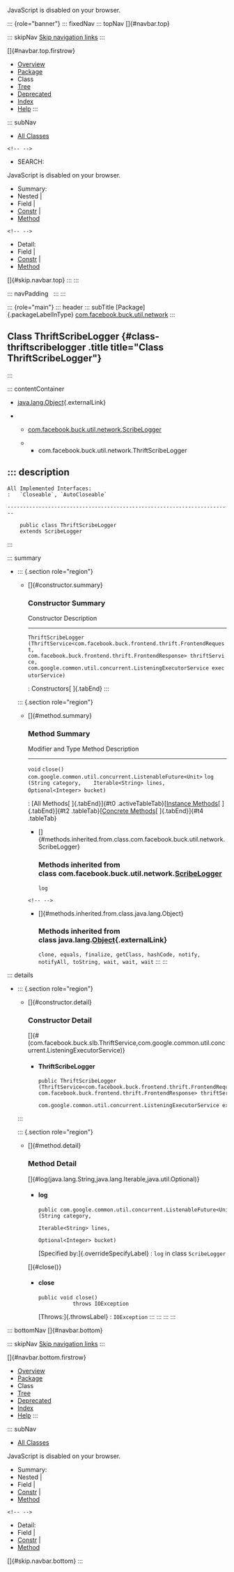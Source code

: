<div>

JavaScript is disabled on your browser.

</div>

::: {role="banner"}
::: fixedNav
::: topNav
[]{#navbar.top}

::: skipNav
[Skip navigation links](#skip.navbar.top "Skip navigation links")
:::

[]{#navbar.top.firstrow}

-   [Overview](../../../../../index.html)
-   [Package](package-summary.html)
-   Class
-   [Tree](package-tree.html)
-   [Deprecated](../../../../../deprecated-list.html)
-   [Index](../../../../../index-all.html)
-   [Help](../../../../../help-doc.html)
:::

::: subNav
-   [All Classes](../../../../../allclasses.html)

```{=html}
<!-- -->
```
-   SEARCH:

<div>

<div>

JavaScript is disabled on your browser.

</div>

</div>

<div>

-   Summary: 
-   Nested \| 
-   Field \| 
-   [Constr](#constructor.summary) \| 
-   [Method](#method.summary)

```{=html}
<!-- -->
```
-   Detail: 
-   Field \| 
-   [Constr](#constructor.detail) \| 
-   [Method](#method.detail)

</div>

[]{#skip.navbar.top}
:::
:::

::: navPadding
 
:::
:::

::: {role="main"}
::: header
::: subTitle
[Package]{.packageLabelInType} [com.facebook.buck.util.network](package-summary.html)
:::

## Class ThriftScribeLogger {#class-thriftscribelogger .title title="Class ThriftScribeLogger"}
:::

::: contentContainer
-   [java.lang.Object](http://docs.oracle.com/javase/7/docs/api/java/lang/Object.html?is-external=true "class or interface in java.lang"){.externalLink}

-   -   [com.facebook.buck.util.network.ScribeLogger](ScribeLogger.html "class in com.facebook.buck.util.network")

    -   -   com.facebook.buck.util.network.ThriftScribeLogger

::: description
-   

    All Implemented Interfaces:
    :   `Closeable`, `AutoCloseable`

    ------------------------------------------------------------------------

        public class ThriftScribeLogger
        extends ScribeLogger
:::

::: summary
-   ::: {.section role="region"}
    -   []{#constructor.summary}

        ### Constructor Summary

          Constructor                                                                                                                                                                                                                                             Description
          ------------------------------------------------------------------------------------------------------------------------------------------------------------------------------------------------------------------------------------------------------- -------------
          `ThriftScribeLogger​(ThriftService<com.facebook.buck.frontend.thrift.FrontendRequest,​com.facebook.buck.frontend.thrift.FrontendResponse> thriftService,                   com.google.common.util.concurrent.ListeningExecutorService executorService)`    

          : Constructors[ ]{.tabEnd}
    :::

    ::: {.section role="region"}
    -   []{#method.summary}

        ### Method Summary

          Modifier and Type                                            Method                                                                           Description
          ------------------------------------------------------------ -------------------------------------------------------------------------------- -------------
          `void`                                                       `close()`                                                                         
          `com.google.common.util.concurrent.ListenableFuture<Unit>`   `log​(String category,    Iterable<String> lines,    Optional<Integer> bucket)`    

          : [All Methods[ ]{.tabEnd}]{#t0 .activeTableTab}[[Instance
          Methods](javascript:show(2);)[ ]{.tabEnd}]{#t2
          .tableTab}[[Concrete
          Methods](javascript:show(8);)[ ]{.tabEnd}]{#t4 .tableTab}

        -   []{#methods.inherited.from.class.com.facebook.buck.util.network.ScribeLogger}

            ### Methods inherited from class com.facebook.buck.util.network.[ScribeLogger](ScribeLogger.html "class in com.facebook.buck.util.network")

            `log`

        ```{=html}
        <!-- -->
        ```
        -   []{#methods.inherited.from.class.java.lang.Object}

            ### Methods inherited from class java.lang.[Object](http://docs.oracle.com/javase/7/docs/api/java/lang/Object.html?is-external=true "class or interface in java.lang"){.externalLink}

            `clone, equals, finalize, getClass, hashCode, notify, notifyAll, toString, wait, wait, wait`
    :::
:::

::: details
-   ::: {.section role="region"}
    -   []{#constructor.detail}

        ### Constructor Detail

        []{#<init>(com.facebook.buck.slb.ThriftService,com.google.common.util.concurrent.ListeningExecutorService)}

        -   #### ThriftScribeLogger

                public ThriftScribeLogger​(ThriftService<com.facebook.buck.frontend.thrift.FrontendRequest,​com.facebook.buck.frontend.thrift.FrontendResponse> thriftService,
                                          com.google.common.util.concurrent.ListeningExecutorService executorService)
    :::

    ::: {.section role="region"}
    -   []{#method.detail}

        ### Method Detail

        []{#log(java.lang.String,java.lang.Iterable,java.util.Optional)}

        -   #### log

            ``` methodSignature
            public com.google.common.util.concurrent.ListenableFuture<Unit> log​(String category,
                                                                                Iterable<String> lines,
                                                                                Optional<Integer> bucket)
            ```

            [Specified by:]{.overrideSpecifyLabel}
            :   `log` in class `ScribeLogger`

        []{#close()}

        -   #### close

            ``` methodSignature
            public void close()
                       throws IOException
            ```

            [Throws:]{.throwsLabel}
            :   `IOException`
    :::
:::
:::
:::

::: bottomNav
[]{#navbar.bottom}

::: skipNav
[Skip navigation links](#skip.navbar.bottom "Skip navigation links")
:::

[]{#navbar.bottom.firstrow}

-   [Overview](../../../../../index.html)
-   [Package](package-summary.html)
-   Class
-   [Tree](package-tree.html)
-   [Deprecated](../../../../../deprecated-list.html)
-   [Index](../../../../../index-all.html)
-   [Help](../../../../../help-doc.html)
:::

::: subNav
-   [All Classes](../../../../../allclasses.html)

<div>

<div>

JavaScript is disabled on your browser.

</div>

</div>

<div>

-   Summary: 
-   Nested \| 
-   Field \| 
-   [Constr](#constructor.summary) \| 
-   [Method](#method.summary)

```{=html}
<!-- -->
```
-   Detail: 
-   Field \| 
-   [Constr](#constructor.detail) \| 
-   [Method](#method.detail)

</div>

[]{#skip.navbar.bottom}
:::

